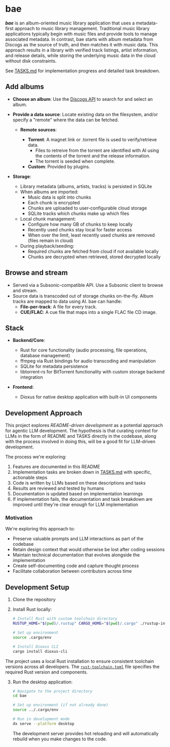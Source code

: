 # bae

_**bae**_ is an album-oriented music library application that uses a metadata-first approach to music library management. Traditional music library applications typically begin with music files and provide tools to manage associated metadata. In contrast, bae starts with album metadata from Discogs as the source of truth, and then matches it with music data. This approach results in a library with verified track listings, artist information, and release details, while storing the underlying music data in the cloud without disk constraints.

See [TASKS.md](TASKS.md) for implementation progress and detailed task breakdown.

## Add albums

- **Choose an album**: Use the [Discogs API](https://www.discogs.com/developers)
  to search for and select an album.
- **Provide a data source**: Locate existing data on the filesystem, and/or
  specify a "remote" where the data can be fetched.

  - **Remote sources**:

    - **Torrent**: A magnet link or .torrent file is used to verify/retrieve data.
      - Files to retreive from the torrent are identified with AI using the
        contents of the torrent and the release information.
      - The torrent is seeded when complete.
    - **Custom**: Provided by plugins.

- **Storage**:

  - Library metadata (albums, artists, tracks) is persisted in SQLite
  - When albums are imported:
    - Music data is split into chunks
    - Each chunk is encrypted
    - Chunks are uploaded to user-configurable cloud storage
    - SQLite tracks which chunks make up which files
  - Local chunk management:
    - Configure how many GB of chunks to keep locally
    - Recently used chunks stay local for faster access
    - When over the limit, least recently used chunks are removed (files remain in cloud)
  - During playback/seeding:
    - Required chunks are fetched from cloud if not available locally
    - Chunks are decrypted when retrieved, stored decrypted locally

## Browse and stream

- Served via a Subsonic-compatible API. Use a Subsonic client to browse and stream.
- Source data is transcoded out of storage chunks on-the-fly. Album tracks are
  mapped to data using AI. bae can handle:
  - **File-per-track**: A file for every track.
  - **CUE/FLAC**: A cue file that maps into a single FLAC file CD image.

## Stack

- **Backend/Core**:

  - Rust for core functionality (audio processing, file operations, database management)
  - ffmpeg via Rust bindings for audio transcoding and manipulation
  - SQLite for metadata persistence
  - libtorrent-rs for BitTorrent functionality with custom storage backend integration

- **Frontend**:

  - Dioxus for native desktop application with built-in UI components

## Development Approach

This project explores _README-driven development_ as a potential approach for agentic LLM development. The hypothesis is that curating context for LLMs in the form of README and TASKS directly in the codebase, along with the process involved in doing this, will be a good fit for LLM-driven development.

The process we're exploring:

1. Features are documented in this README
2. Implementation tasks are broken down in [TASKS.md](TASKS.md) with specific, actionable steps
3. Code is written by LLMs based on these descriptions and tasks
4. Results are reviewed and tested by humans
5. Documentation is updated based on implementation learnings
6. If implementation fails, the documentation and task breakdown are improved until they're clear enough for LLM implementation

### Motivation

We're exploring this approach to:

- Preserve valuable prompts and LLM interactions as part of the codebase
- Retain design context that would otherwise be lost after coding sessions
- Maintain technical documentation that evolves alongside the implementation
- Create self-documenting code and capture thought process
- Facilitate collaboration between contributors across time

## Development Setup

1. Clone the repository
2. Install Rust locally:

   ```bash
   # Install Rust with custom toolchain directory
   RUSTUP_HOME="$(pwd)/.rustup" CARGO_HOME="$(pwd)/.cargo" ./rustup-init.sh -y

   # Set up environment
   source .cargo/env
   
   # Install Dioxus CLI
   cargo install dioxus-cli
   ```

The project uses a local Rust installation to ensure consistent toolchain versions across all developers. The [`rust-toolchain.toml`](rust-toolchain.toml) file specifies the required Rust version and components.

3. Run the desktop application:

   ```bash
   # Navigate to the project directory
   cd bae
   
   # Set up environment (if not already done)
   source ../.cargo/env
   
   # Run in development mode
   dx serve --platform desktop
   ```

   The development server provides hot reloading and will automatically rebuild when you make changes to the code.
